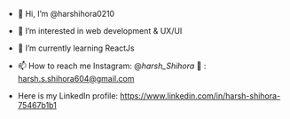 - 👋 Hi, I’m @harshihora0210
- 👀 I’m interested in web development & UX/UI
- 🌱 I’m currently learning ReactJs

- 📫 How to reach me Instagram: @_harsh_Shihora_ 📩 : harsh.s.shihora604@gmail.com

- Here is my LinkedIn profile: https://www.linkedin.com/in/harsh-shihora-75467b1b1

<!---
harshihora0210/harshihora0210 is a ✨ special ✨ repository because its `README.md` (this file) appears on your GitHub profile.
You can click the Preview link to take a look at your changes.
--->
